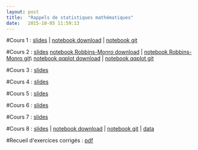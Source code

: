 ```yaml
---
layout: post
title:  "Rappels de statistiques mathématiques"
date:   2015-10-05 11:59:13
---
```

#Cours 1 : [slides](/assets/cours1_ensae_2015.pdf) | [notebook download](/assets/cdf_empirique.ipynb) | [notebook git](http://nbviewer.jupyter.org/github.com/lecueguillaume/notebooks_python/blob/master/cours_statistiques/cdf_empirique.ipynb)

#Cours 2 : [slides](/assets/cours2_ensae_2015.pdf) 
[notebook Robbins-Monro download](/assets/rm_quantile.ipynb) | [notebook Robbins-Monro git](http://nbviewer.jupyter.org/github.com/lecueguillaume/notebooks_python/blob/master/cours_statistiques/rm_quantile.ipynb)\\
[notebook qqplot download](/assets/rm_quantile.ipynb) | [notebook qqplot git](http://nbviewer.jupyter.org/github.com/lecueguillaume/notebooks_python/blob/master/cours_statistiques/box_qqplots.ipynb)


#Cours 3 : [slides](/assets/cours3_ensae_2015.pdf)

#Cours 4 : [slides](/assets/cours4_ensae_2015.pdf)

#Cours 5 : [slides](/assets/cours5_ensae_2015.pdf)

#Cours 6 : [slides](/assets/cours6_ensae_2015.pdf)

#Cours 7 : [slides](/assets/cours7_ensae_2015.pdf)

#Cours 8 : [slides](/assets/cours8_ensae_2015.pdf) | [notebook download](/assets/linear_regression.ipynb) | [notebook git](http://nbviewer.jupyter.org/github.com/lecueguillaume/notebooks_python/blob/master/cours_statistiques/linear_regression.ipynb) | [data](/assets/data_png_nb_reg_lin.zip)

#Recueil d'exercices corrigés : [pdf](/assets/exos_rappels_stats_ensae.pdf)



